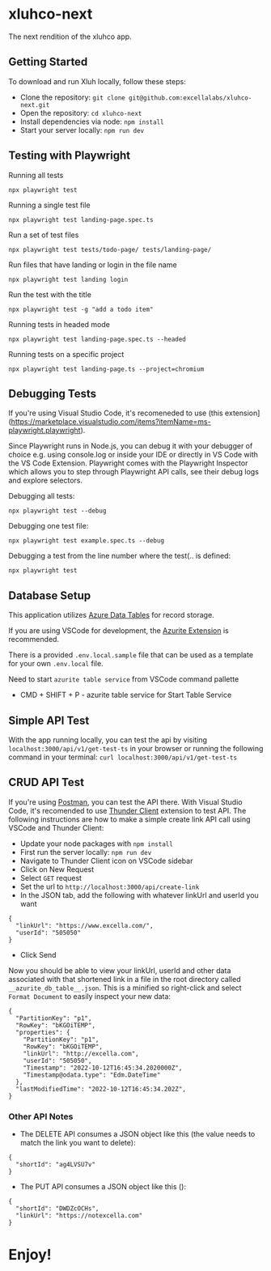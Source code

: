 # xluhco-next

The next rendition of the xluhco app.

## Getting Started

To download and run Xluh locally, follow these steps:
- Clone the repository:
`git clone git@github.com:excellalabs/xluhco-next.git`
- Open the repository:
`cd xluhco-next`
- Install dependencies via node:
`npm install`
- Start your server locally:
`npm run dev`

## Testing with Playwright

Running all tests

`npx playwright test`

Running a single test file

`npx playwright test landing-page.spec.ts`

Run a set of test files

`npx playwright test tests/todo-page/ tests/landing-page/`

Run files that have landing or login in the file name

`npx playwright test landing login`

Run the test with the title

`npx playwright test -g "add a todo item"`

Running tests in headed mode

`npx playwright test landing-page.spec.ts --headed`

Running tests on a specific project

`npx playwright test landing-page.ts --project=chromium`

## Debugging Tests

If you're using Visual Studio Code, it's recomeneded to use (this extension](https://marketplace.visualstudio.com/items?itemName=ms-playwright.playwright).

Since Playwright runs in Node.js, you can debug it with your debugger of choice e.g. using console.log or inside your IDE or directly in VS Code with the VS Code Extension. Playwright comes with the Playwright Inspector which allows you to step through Playwright API calls, see their debug logs and explore selectors.

Debugging all tests:

`npx playwright test --debug`

Debugging one test file:

`npx playwright test example.spec.ts --debug`

Debugging a test from the line number where the test(.. is defined:

`npx playwright test`

## Database Setup

This application utilizes [Azure Data Tables](https://azure.microsoft.com/services/table_storage) for record storage. 

If you are using VSCode for development, the [Azurite Extension](https://marketplace.visualstudio.com/items?itemName=Azurite.azurite) is recommended. 

There is a provided `.env.local.sample` file that can be used as a template for your own `.env.local` file.

Need to start `azurite table service` from VSCode command pallette

- CMD + SHIFT + P - azurite table service for Start Table Service

## Simple API Test

With the app running locally, you can test the api by visiting `localhost:3000/api/v1/get-test-ts` in your browser or running the following command in your terminal:
`curl localhost:3000/api/v1/get-test-ts`

## CRUD API Test

If you're using [Postman](https://www.postman.com/), you can test the API there. With Visual Studio Code, it's recomended to use [Thunder Client](https://marketplace.visualstudio.com/items?itemName=rangav.vscode-thunder-client) extension to test API. The following instructions are how to make a simple create link API call using VSCode and Thunder Client:

- Update your node packages with `npm install`
- First run the server locally: `npm run dev`
- Navigate to Thunder Client icon on VSCode sidebar
- Click on New Request
- Select `GET` request
- Set the url to `http://localhost:3000/api/create-link`
- In the JSON tab, add the following with whatever linkUrl and userId you want
```
{
  "linkUrl": "https://www.excella.com/",
  "userId": "505050"
}
```
- Click Send

Now you should be able to view your linkUrl, userId and other data associated with that shortened link in a file in the root directory called `__azurite_db_table__.json`. This is a minified so right-click and select `Format Document` to easily inspect your new data:

```
{
  "PartitionKey": "p1",
  "RowKey": "bKGOiTEMP",
  "properties": {
    "PartitionKey": "p1",
    "RowKey": "bKGOiTEMP",
    "linkUrl": "http://excella.com",
    "userId": "505050",
    "Timestamp": "2022-10-12T16:45:34.2020000Z",
    "Timestamp@odata.type": "Edm.DateTime"
  },
  "lastModifiedTime": "2022-10-12T16:45:34.202Z",
}
```

### Other API Notes

- The DELETE API consumes a JSON object like this (the value needs to match the link you want to delete):
```
{
  "shortId": "ag4LVSU7v"
}
```

- The PUT API consumes a JSON object like this ():
```
{
  "shortId": "DWDZcOCHs",
  "linkUrl": "https://notexcella.com"
}
```

# Enjoy!